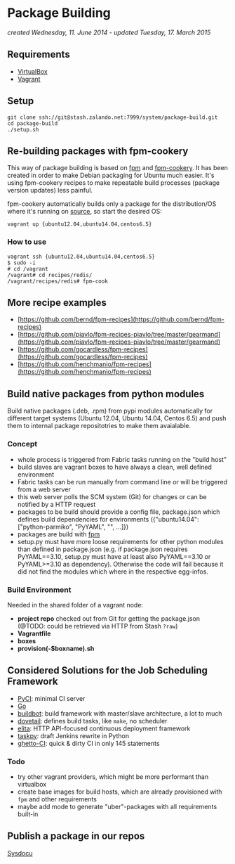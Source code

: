 Package Building
================
*created Wednesday, 11. June 2014 - updated Tuesday, 17. March 2015*

## Requirements

- [VirtualBox](https://www.virtualbox.org/)
- [Vagrant](http://www.vagrantup.com/)

## Setup

    git clone ssh://git@stash.zalando.net:7999/system/package-build.git
    cd package-build
    ./setup.sh

## Re-building packages with fpm-cookery

This way of package building is based on [fpm](https://github.com/jordansissel/fpm) and [fpm-cookery](https://github.com/bernd/fpm-cookery).
It has been created in order to make Debian packaging for Ubuntu much easier. It's using fpm-cookery recipes to make repeatable build processes (package version updates) less painful.

fpm-cookery automatically builds only a package for the distribution/OS where it's running on [source](https://github.com/bernd/fpm-cookery/blob/master/spec/facts_spec.rb#L72), so start the desired OS:

    vagrant up {ubuntu12.04,ubuntu14.04,centos6.5}

### How to use

    vagrant ssh {ubuntu12.04,ubuntu14.04,centos6.5}
    $ sudo -i
    # cd /vagrant
    /vagrant# cd recipes/redis/
    /vagrant/recipes/redis# fpm-cook

## More recipe examples

- [https://github.com/bernd/fpm-recipes](https://github.com/bernd/fpm-recipes)
- [https://github.com/piavlo/fpm-recipes-piavlo/tree/master/gearmand](https://github.com/piavlo/fpm-recipes-piavlo/tree/master/gearmand)
- [https://github.com/gocardless/fpm-recipes](https://github.com/gocardless/fpm-recipes)
- [https://github.com/henchmanio/fpm-recipes](https://github.com/henchmanio/fpm-recipes)

## Build native packages from python modules

Build native packages (.deb, .rpm) from pypi modules automatically for different target systems (Ubuntu 12.04, Ubuntu 14.04, Centos 6.5) and push them to internal package repositotries to make them avaialable.

### Concept

- whole process is triggered from Fabric tasks running on the "build host"
- build slaves are vagrant boxes to have always a clean, well defined environment
- Fabric tasks can be run manually from command line or will be triggered from a web server
- this web server polls the SCM system (Git) for changes or can be notified by a HTTP request
- packages to be build should provide a config file, package.json which defines build dependencies for environments ({"ubuntu14.04": ["python-parmiko", "PyYAML", "", ...]})
- packages are build with [fpm](https://github.com/jordansissel/fpm)
- setup.py must have more loose requirements for other python modules than defined in package.json (e.g. if package.json requires PyYAML==3.10, setup.py must have at least also PyYAML==3.10 or PyYAML>=3.10 as dependency). Otherwise the code will fail because it did not find the modules which where in the respective egg-infos.

### Build Environment
Needed in the shared folder of a vagrant node:

- **project repo** checked out from Git for getting the package.json (@TODO: could be retrieved via HTTP from Stash `?raw`)
- **Vagrantfile**
- **boxes**
- **provision(-$boxname).sh**

## Considered Solutions for the Job Scheduling Framework

- [PyCI](http://tbraun89.github.io/pyCI/): minimal CI server
- [Go](http://www.go.cd/)
- [buildbot](http://buildbot.net/): build framework with master/slave architecture, a lot to much
- [dovetail](http://www.aviser.asia/dovetail/): defines build tasks, like `make`, no scheduler
- [elita](https://elita.io/): HTTP API-focused continuous deployment framework
- [taskpy](https://github.com/jakecoffman/taskpy): draft Jenkins rewrite in Python
- [ghetto-CI](http://miohtama.github.io/vvv/tools/ghetto.html): quick & dirty CI in only 145 statements


### Todo

- try other vagrant providers, which might be more performant than virtualbox
- create base images for build hosts, which are already provisioned with `fpm` and other requirements
- maybe add mode to generate "uber"-packages with all requirements built-in

## Publish a package in our repos

[Sysdocu](https://sysdocu.zalando.net/Packages-and-Repos/Internal-Repo#Manage-internal-APT-/-RPM-repositories)

